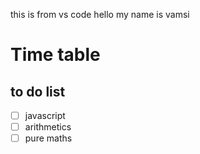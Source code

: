 this is from vs code
hello my name is vamsi

# Time table

## to do list

- [ ] javascript
- [ ] arithmetics
- [ ] pure maths